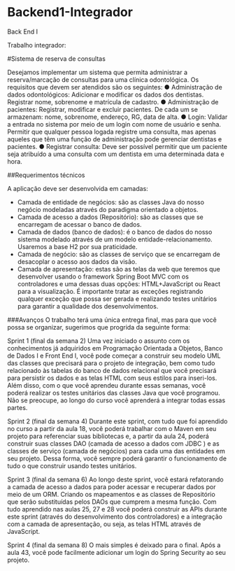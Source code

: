 # Backend1-Integrador

Back End I

Trabalho integrador:

#Sistema de reserva de consultas

Desejamos implementar um sistema que permita administrar a reserva/marcação
de consultas para uma clínica odontológica. Os requisitos que devem ser
atendidos são os seguintes:
● Administração de dados odontológicos: Adicionar e modificar os dados
dos dentistas. Registrar nome, sobrenome e matrícula de cadastro.
● Administração de pacientes: Registrar, modificar e excluir pacientes. De
cada um se armazenam: nome, sobrenome, endereço, RG, data de alta.
● Login: Validar a entrada no sistema por meio de um login com nome de
usuário e senha. Permitir que qualquer pessoa logada registre uma
consulta, mas apenas aqueles que têm uma função de administração pode
gerenciar dentistas e pacientes.
● Registrar consulta: Deve ser possível permitir que um paciente seja
atribuído a uma consulta com um dentista em uma determinada data e
hora.



##Requerimentos técnicos

A aplicação deve ser desenvolvida em camadas:
- Camada de entidade de negócios: são as classes Java do nosso negócio
modeladas através do paradigma orientado a objetos.
- Camada de acesso a dados (Repositório): são as classes que se encarregam
de acessar o banco de dados.
- Camada de dados (banco de dados): é o banco de dados do nosso sistema
modelado através de um modelo entidade-relacionamento. Usaremos a
base H2 por sua praticidade.
- Camada de negócio: são as classes de serviço que se encarregam de
desacoplar o acesso aos dados da visão.
- Camada de apresentação: estas são as telas da web que teremos que
desenvolver usando o framework Spring Boot MVC com os controladores e
uma dessas duas opções: HTML+JavaScript ou React para a visualização.
É importante tratar as exceções registrando qualquer exceção que possa ser
gerada e realizando testes unitários para garantir a qualidade dos
desenvolvimentos.

###Avanços
O trabalho terá uma única entrega final, mas para que você possa se organizar,
sugerimos que progrida da seguinte forma:

Sprint 1 (final da semana 2)
Uma vez iniciado o assunto com os conhecimentos já adquiridos em Programação
Orientada a Objetos, Banco de Dados I e Front End I, você pode começar a
construir seu modelo UML das classes que precisará para o projeto de integração,
bem como tudo relacionado às tabelas do banco de dados relacional que você
precisará para persistir os dados e as telas HTML com seus estilos para inseri-los.
Além disso, com o que você aprendeu durante essas semanas, você poderá
realizar os testes unitários das classes Java que você programou. Não se preocupe,
ao longo do curso você aprenderá a integrar todas essas partes.


Sprint 2 (final da semana 4)
Durante este sprint, com tudo que foi aprendido no curso a partir da aula 18, você
poderá trabalhar com o Maven em seu projeto para referenciar suas bibliotecas e,
a partir da aula 24, poderá construir suas classes DAO (camada de acesso a dados
com JDBC ) e as classes de serviço (camada de negócios) para cada uma das
entidades em seu projeto. Dessa forma, você sempre poderá garantir o
funcionamento de tudo o que construir usando testes unitários.

Sprint 3 (final da semana 6)
Ao longo deste sprint, você estará refatorando a camada de acesso a dados para
poder acessar e recuperar dados por meio de um ORM. Criando os mapeamentos
e as classes de Repositório que serão substituídas pelos DAOs que cumprem a
mesma função.
Com tudo aprendido nas aulas 25, 27 e 28 você poderá construir as APIs durante
este sprint (através do desenvolvimento dos controladores) e a integração com a
camada de apresentação, ou seja, as telas HTML através de JavaScript.

Sprint 4 (final da semana 8)
O mais simples é deixado para o final. Após a aula 43, você pode facilmente
adicionar um login do Spring Security ao seu projeto.
